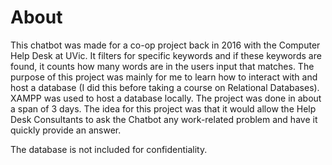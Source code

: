 # About

<p>This chatbot was made for a co-op project back in 2016 with the Computer Help Desk at UVic. It filters for specific keywords
and if these keywords are found, it counts how many words are in the users input that matches. The purpose of this project was
mainly for me to learn how to interact with and host a database (I did this before taking a course on Relational Databases). XAMPP was used to host a database locally. The project was done in about a span of 3 days. The idea for this project was that it would allow the Help Desk Consultants to ask the Chatbot any work-related problem and have it quickly provide an answer.

The database is not included for confidentiality. 
</p>
